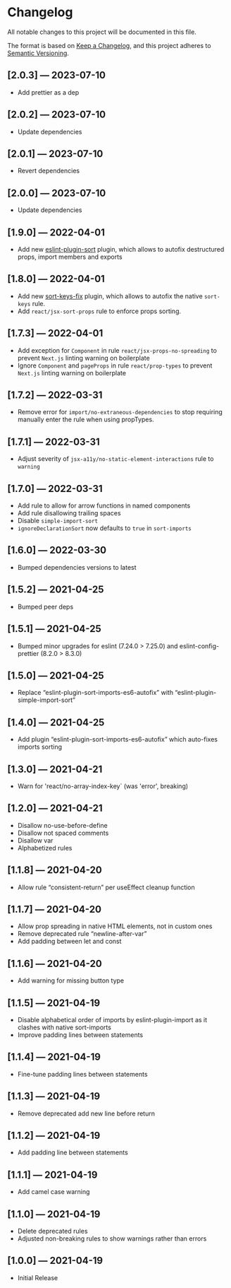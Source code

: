 # Changelog

All notable changes to this project will be documented in this file.

The format is based on [Keep a Changelog](https://keepachangelog.com/en/1.0.0/),
and this project adheres to [Semantic Versioning](https://semver.org/spec/v2.0.0.html).

## [2.0.3] — 2023-07-10

- Add prettier as a dep

## [2.0.2] — 2023-07-10

- Update dependencies

## [2.0.1] — 2023-07-10

- Revert dependencies

## [2.0.0] — 2023-07-10

- Update dependencies

## [1.9.0] — 2022-04-01

- Add new [eslint-plugin-sort](https://www.npmjs.com/package/eslint-plugin-sort) plugin, which allows to autofix destructured props, import members and exports

## [1.8.0] — 2022-04-01

- Add new [sort-keys-fix](https://www.npmjs.com/package/eslint-plugin-sort-keys-fix) plugin, which allows to autofix the native `sort-keys` rule.
- Add `react/jsx-sort-props` rule to enforce props sorting.

## [1.7.3] — 2022-04-01

- Add exception for `Component` in rule `react/jsx-props-no-spreading` to prevent `Next.js` linting warning on boilerplate
- Ignore `Component` and `pageProps` in rule `react/prop-types` to prevent `Next.js` linting warning on boilerplate

## [1.7.2] — 2022-03-31

- Remove error for `import/no-extraneous-dependencies` to stop requiring manually enter the rule when using propTypes.

## [1.7.1] — 2022-03-31

- Adjust severity of `jsx-a11y/no-static-element-interactions` rule to `warning`

## [1.7.0] — 2022-03-31

- Add rule to allow for arrow functions in named components
- Add rule disallowing trailing spaces
- Disable `simple-import-sort`
- `ignoreDeclarationSort` now defaults to `true` in `sort-imports`

## [1.6.0] — 2022-03-30

- Bumped dependencies versions to latest

## [1.5.2] — 2021-04-25

- Bumped peer deps

## [1.5.1] — 2021-04-25

- Bumped minor upgrades for eslint (7.24.0 > 7.25.0) and eslint-config-prettier (8.2.0 > 8.3.0)

## [1.5.0] — 2021-04-25

- Replace “eslint-plugin-sort-imports-es6-autofix” with “eslint-plugin-simple-import-sort”

## [1.4.0] — 2021-04-25

- Add plugin “eslint-plugin-sort-imports-es6-autofix” which auto-fixes imports sorting

## [1.3.0] — 2021-04-21

- Warn for 'react/no-array-index-key` (was 'error', breaking)

## [1.2.0] — 2021-04-21

- Disallow no-use-before-define
- Disallow not spaced comments
- Disallow var
- Alphabetized rules

## [1.1.8] — 2021-04-20

- Allow rule “consistent-return” per useEffect cleanup function

## [1.1.7] — 2021-04-20

- Allow prop spreading in native HTML elements, not in custom ones
- Remove deprecated rule “newline-after-var”
- Add padding between let and const

## [1.1.6] — 2021-04-20

- Add warning for missing button type

## [1.1.5] — 2021-04-19

- Disable alphabetical order of imports by eslint-plugin-import as it clashes with native sort-imports
- Improve padding lines between statements

## [1.1.4] — 2021-04-19

- Fine-tune padding lines between statements

## [1.1.3] — 2021-04-19

- Remove deprecated add new line before return

## [1.1.2] — 2021-04-19

- Add padding line between statements

## [1.1.1] — 2021-04-19

- Add camel case warning

## [1.1.0] — 2021-04-19

- Delete deprecated rules
- Adjusted non-breaking rules to show warnings rather than errors

## [1.0.0] — 2021-04-19

- Initial Release
